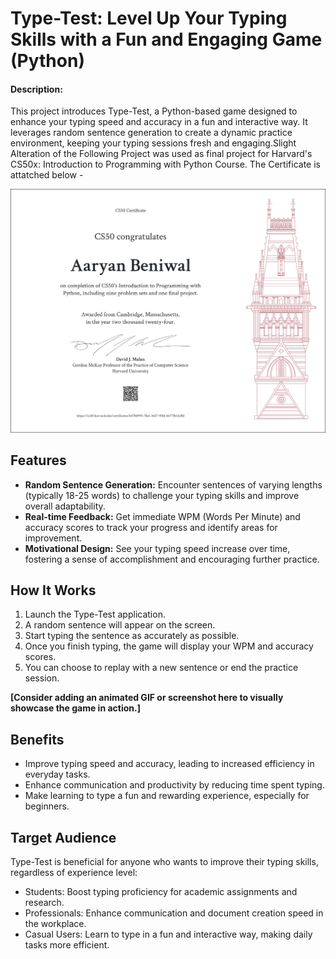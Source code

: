 # Type-Test: Level Up Your Typing Skills with a Fun and Engaging Game (Python)
    
#### Description: 
This project introduces Type-Test, a Python-based game designed to enhance your typing speed and accuracy in a fun and interactive way. It leverages random sentence generation to create a dynamic practice environment, keeping your typing sessions fresh and engaging.Slight Alteration of the Following Project was used as final project for Harvard's CS50x: Introduction to Programming with Python Course. The Certificate is attatched below -

![CS50x: Introduction to Programming with Python Certificate](CS50P.png)

## Features

* **Random Sentence Generation:** Encounter sentences of varying lengths (typically 18-25 words) to challenge your typing skills and improve overall adaptability.
* **Real-time Feedback:** Get immediate WPM (Words Per Minute) and accuracy scores to track your progress and identify areas for improvement.
* **Motivational Design:** See your typing speed increase over time, fostering a sense of accomplishment and encouraging further practice.

## How It Works

1. Launch the Type-Test application.
2. A random sentence will appear on the screen.
3. Start typing the sentence as accurately as possible.
4. Once you finish typing, the game will display your WPM and accuracy scores.
5. You can choose to replay with a new sentence or end the practice session.

**[Consider adding an animated GIF or screenshot here to visually showcase the game in action.]**

## Benefits

* Improve typing speed and accuracy, leading to increased efficiency in everyday tasks.
* Enhance communication and productivity by reducing time spent typing.
* Make learning to type a fun and rewarding experience, especially for beginners.

## Target Audience

Type-Test is beneficial for anyone who wants to improve their typing skills, regardless of experience level:

* Students: Boost typing proficiency for academic assignments and research.
* Professionals: Enhance communication and document creation speed in the workplace.
* Casual Users: Learn to type in a fun and interactive way, making daily tasks more efficient.





